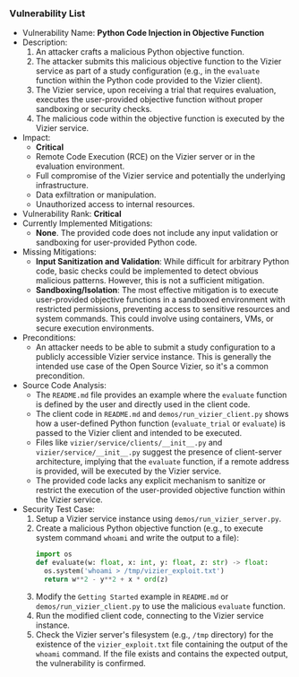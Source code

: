 ### Vulnerability List

- Vulnerability Name: **Python Code Injection in Objective Function**
- Description:
  1. An attacker crafts a malicious Python objective function.
  2. The attacker submits this malicious objective function to the Vizier service as part of a study configuration (e.g., in the `evaluate` function within the Python code provided to the Vizier client).
  3. The Vizier service, upon receiving a trial that requires evaluation, executes the user-provided objective function without proper sandboxing or security checks.
  4. The malicious code within the objective function is executed by the Vizier service.
- Impact:
  - **Critical**
  - Remote Code Execution (RCE) on the Vizier server or in the evaluation environment.
  - Full compromise of the Vizier service and potentially the underlying infrastructure.
  - Data exfiltration or manipulation.
  - Unauthorized access to internal resources.
- Vulnerability Rank: **Critical**
- Currently Implemented Mitigations:
  - **None**. The provided code does not include any input validation or sandboxing for user-provided Python code.
- Missing Mitigations:
  - **Input Sanitization and Validation**: While difficult for arbitrary Python code, basic checks could be implemented to detect obvious malicious patterns. However, this is not a sufficient mitigation.
  - **Sandboxing/Isolation**: The most effective mitigation is to execute user-provided objective functions in a sandboxed environment with restricted permissions, preventing access to sensitive resources and system commands. This could involve using containers, VMs, or secure execution environments.
- Preconditions:
  - An attacker needs to be able to submit a study configuration to a publicly accessible Vizier service instance. This is generally the intended use case of the Open Source Vizier, so it's a common precondition.
- Source Code Analysis:
  - The `README.md` file provides an example where the `evaluate` function is defined by the user and directly used in the client code.
  - The client code in `README.md` and `demos/run_vizier_client.py` shows how a user-defined Python function (`evaluate_trial` or `evaluate`) is passed to the Vizier client and intended to be executed.
  - Files like `vizier/service/clients/__init__.py` and `vizier/service/__init__.py` suggest the presence of client-server architecture, implying that the `evaluate` function, if a remote address is provided, will be executed by the Vizier service.
  - The provided code lacks any explicit mechanism to sanitize or restrict the execution of the user-provided objective function within the Vizier service.
- Security Test Case:
  1. Setup a Vizier service instance using `demos/run_vizier_server.py`.
  2. Create a malicious Python objective function (e.g., to execute system command `whoami` and write the output to a file):
     ```python
     import os
     def evaluate(w: float, x: int, y: float, z: str) -> float:
       os.system('whoami > /tmp/vizier_exploit.txt')
       return w**2 - y**2 + x * ord(z)
     ```
  3. Modify the `Getting Started` example in `README.md` or `demos/run_vizier_client.py` to use the malicious `evaluate` function.
  4. Run the modified client code, connecting to the Vizier service instance.
  5. Check the Vizier server's filesystem (e.g., `/tmp` directory) for the existence of the `vizier_exploit.txt` file containing the output of the `whoami` command. If the file exists and contains the expected output, the vulnerability is confirmed.